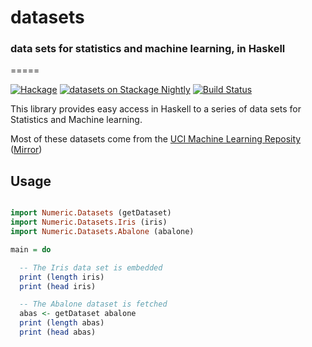 # datasets
### data sets for statistics and machine learning, in Haskell
=====

[![Hackage](https://img.shields.io/hackage/v/datasets.svg)](https://hackage.haskell.org/package/datasets) [![datasets on Stackage Nightly](http://stackage.org/package/datasets/badge/nightly)](http://stackage.org/nightly/package/datasets) [![Build Status](https://secure.travis-ci.org/glutamate/datasets.svg)](http://travis-ci.org/glutamate/datasets)

This library provides easy access in Haskell to a series of data sets
for Statistics and Machine learning.

Most of these datasets come from the [UCI Machine Learning Reposity](http://archive.ics.uci.edu/ml/)
([Mirror](http://mlr.cs.umass.edu/ml/))

## Usage

```haskell

import Numeric.Datasets (getDataset)
import Numeric.Datasets.Iris (iris)
import Numeric.Datasets.Abalone (abalone)

main = do

  -- The Iris data set is embedded
  print (length iris)
  print (head iris)

  -- The Abalone dataset is fetched
  abas <- getDataset abalone
  print (length abas)
  print (head abas)

```
